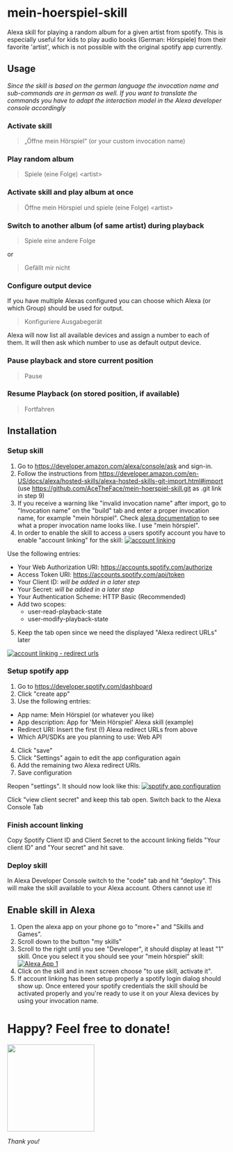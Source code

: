 # mein-hoerspiel-skill
Alexa skill for playing a random album for a given artist from spotify. This is especially useful for kids to play audio books (German: Hörspiele) from their favorite 'artist', which is not possible with the original spotify app currently.

## Usage

*Since the skill is based on the german language the invocation name and sub-commands are in german as well. If you want to translate the commands you have to adapt the interaction model in the Alexa developer console accordingly*

### Activate skill
> „Öffne mein Hörspiel“ (or your custom invocation name)

### Play random album
> Spiele (eine Folge) \<artist\>

### Activate skill and play album at once
> Öffne mein Hörspiel und spiele (eine Folge) \<artist\>

### Switch to another album (of same artist) during playback
> Spiele eine andere Folge

or

> Gefällt mir nicht

### Configure output device
If you have multiple Alexas configured you can choose which Alexa (or which Group) should be used for output.
> Konfiguriere Ausgabegerät

Alexa will now list all available devices and assign a number to each of them. It will then ask which number to use as default output device.

### Pause playback and store current position

>Pause

### Resume Playback (on stored position, if available)

>Fortfahren


## Installation

### Setup skill
1. Go to https://developer.amazon.com/alexa/console/ask and sign-in. 
2. Follow the instructions from https://developer.amazon.com/en-US/docs/alexa/hosted-skills/alexa-hosted-skills-git-import.html#import (use https://github.com/AceTheFace/mein-hoerspiel-skill.git as .git link in step 9)
3. If you receive a warning like "invalid invocation name" after import, go to "Invocation name" on the "build" tab and enter a proper invocation name, for example "mein hörspiel". Check [alexa documentation](https://developer.amazon.com/de-DE/docs/alexa/interaction-model-design/design-the-invocation-name-for-your-skill.html) to see what a proper invocation name looks like. I use "mein hörspiel".
4. In order to enable the skill to access a users spotify account you have to enable "account linking" for the skill:
 [![account linking](assets/readme/account-linking.png "Account linking")](assets/readme/account-linking.png)

 Use the following entries:
 - Your Web Authorization URI: https://accounts.spotify.com/authorize
 - Access Token URI: https://accounts.spotify.com/api/token
 - Your Client ID: *will be added in a later step*
 - Your Secret: *will be added in a later step*
 - Your Authentication Scheme: HTTP Basic (Recommended)
 - Add two scopes:
    - user-read-playback-state
    - user-modify-playback-state
5. Keep the tab open since we need the displayed "Alexa redirect URLs" later

[![account linking - redirect urls](assets/readme/account-linking2.png "Account linking - Redirect URLs")](assets/readme/account-linking2.png)
    

### Setup spotify app
1. Go to https://developer.spotify.com/dashboard
2. Click "create app"
3. Use the following entries:
- App name: Mein Hörspiel (or whatever you like)
- App description: App for 'Mein Hörspiel' Alexa skill (example)
- Redirect URI: Insert the first (!) Alexa redirect URLs from above
- Which API/SDKs are you planning to use: Web API
4. Click "save"
5. Click "Settings" again to edit the app configuration again
6. Add the remaining two Alexa redirect URIs.
7. Save configuration

Reopen "settings". It should now look like this:
[![spotify app configuration](assets/readme/spotify_app_config.png "Spotify App Configuration")](assets/readme/spotify_app_config.png)

Click "view client secret" and keep this tab open. Switch back to the Alexa Console Tab

### Finish account linking

Copy Spotify Client ID and Client Secret to the account linking fields "Your client ID" and "Your secret" and hit save.

### Deploy skill

In Alexa Developer Console switch to the "code" tab and hit "deploy". This will make the skill available to your Alexa account. Others cannot use it!

## Enable skill in Alexa

1. Open the alexa app on your phone go to "more+" and "Skills and Games".
2. Scroll down to the button "my skills"
3. Scroll to the right until you see "Developer", it should display at least "1" skill. Once you select it you should see your "mein hörspiel" skill:
[![Alexa App 1](assets/readme/alexa_app_1.png "Alexa App 1")](assets/readme/alexa_app_1.png)
4. Click on the skill and in next screen choose "to use skill, activate it".
5. If account linking has been setup properly a spotify login dialog should show up. Once entered your spotify credentials the skill should be activated properly and you're ready to use it on your Alexa devices by using your invocation name. 

# Happy? Feel free to donate!
<img src="assets/readme/paypal_qr.jpg" width="200">

*Thank you!*
